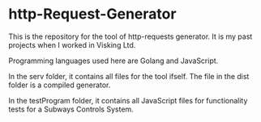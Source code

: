 # http-Request-Generator

This is the repository for the tool of http-requests generator. It is my past projects when I worked in Visking Ltd.

Programming languages used here are Golang and JavaScript.

In the serv folder, it contains all files for the tool ifself. The file in the dist folder is a compiled generator.

In the testProgram folder, it contains all JavaScript files for functionality tests for a Subways Controls System.
